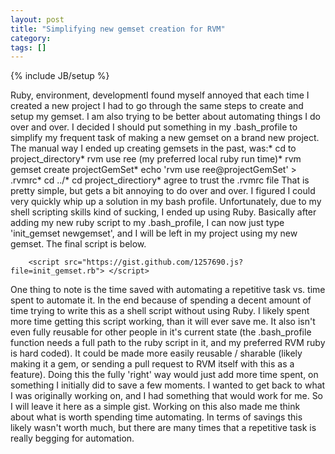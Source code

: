 ```yaml
---
layout: post
title: "Simplifying new gemset creation for RVM"
category:
tags: []
---
```

{% include JB/setup %}

Ruby, environment, developmentI found myself annoyed that each time I created a new project I had to go through the same steps to create and setup my gemset. I am also trying to be better about automating things I do over and over. I decided I should put something in my .bash_profile to simplify my frequent task of making a new gemset on a brand new project.     The manual way I ended up creating gemsets in the past, was:* cd to project_directory* rvm use ree (my preferred local ruby run time)* rvm gemset create projectGemSet* echo 'rvm use ree@projectGemSet' > .rvmrc* cd ../* cd project_directiory* agree to trust the .rvmrc file    That is pretty simple, but gets a bit annoying to do over and over. I figured I could very quickly whip up a solution in my bash profile. Unfortunately, due to my shell scripting skills kind of sucking, I ended up using Ruby.    Basically after adding my new ruby script to my .bash_profile, I can now just type 'init_gemset newgemset', and I will be left in my project using my new gemset. The final script is below.
    
        <script src="https://gist.github.com/1257690.js?file=init_gemset.rb"> </script>

One thing to note is the time saved with automating a repetitive task vs. time spent to automate it. In the end because of spending a decent amount of time trying to write this as a shell script without using Ruby. I likely spent more time getting this script working, than it will ever save me. It also isn't even fully reusable for other people in it's current state (the .bash_profile function needs a full path to the ruby script in it, and my preferred RVM ruby is hard coded). It could be made more easily reusable / sharable (likely making it a gem, or sending a pull request to RVM itself with this as a feature). Doing this the fully 'right' way would just add more time spent, on something I initially did to save a few moments.    I wanted to get back to what I was originally working on, and I had something that would work for me. So I will leave it here as a simple gist. Working on this also made me think about what is worth spending time automating. In terms of savings this likely wasn't worth much, but there are many times that a repetitive task is really begging for automation.